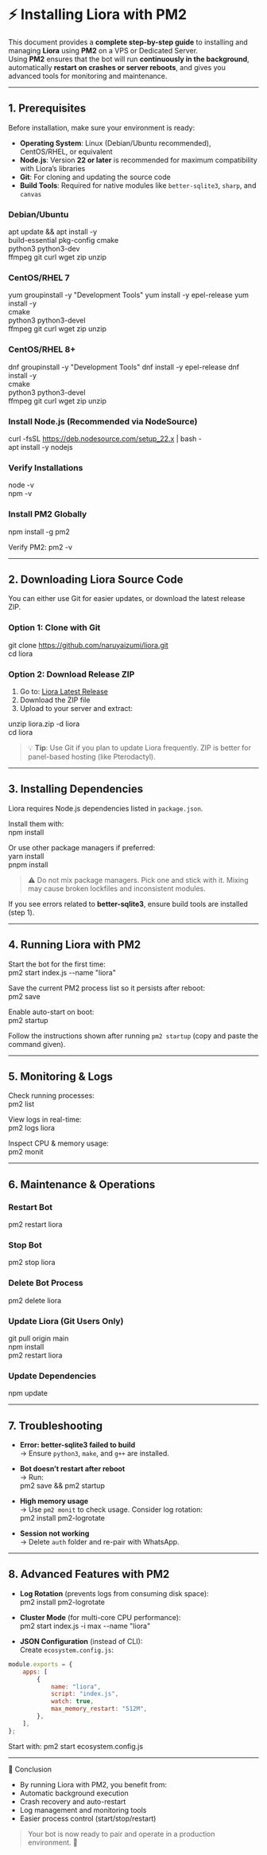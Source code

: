 # ⚡ Installing Liora with PM2

This document provides a **complete step-by-step guide** to installing and managing **Liora** using **PM2** on a VPS or Dedicated Server.  
Using **PM2** ensures that the bot will run **continuously in the background**, automatically **restart on crashes or server reboots**, and gives you advanced tools for monitoring and maintenance.

---

## 1. Prerequisites

Before installation, make sure your environment is ready:

- **Operating System**: Linux (Debian/Ubuntu recommended), CentOS/RHEL, or equivalent
- **Node.js**: Version **22 or later** is recommended for maximum compatibility with Liora’s libraries
- **Git**: For cloning and updating the source code
- **Build Tools**: Required for native modules like `better-sqlite3`, `sharp`, and `canvas`

### Debian/Ubuntu

apt update && apt install -y \
 build-essential pkg-config cmake \
 python3 python3-dev \
 ffmpeg git curl wget zip unzip

### CentOS/RHEL 7

yum groupinstall -y "Development Tools"
yum install -y epel-release
yum install -y \
 cmake \
 python3 python3-devel \
 ffmpeg git curl wget zip unzip

### CentOS/RHEL 8+

dnf groupinstall -y "Development Tools"
dnf install -y epel-release
dnf install -y \
 cmake \
 python3 python3-devel \
 ffmpeg git curl wget zip unzip

### Install Node.js (Recommended via NodeSource)

curl -fsSL https://deb.nodesource.com/setup_22.x | bash -  
apt install -y nodejs

### Verify Installations

node -v  
npm -v

### Install PM2 Globally

npm install -g pm2

Verify PM2:
pm2 -v

---

## 2. Downloading Liora Source Code

You can either use Git for easier updates, or download the latest release ZIP.

### Option 1: Clone with Git

git clone https://github.com/naruyaizumi/liora.git  
cd liora

### Option 2: Download Release ZIP

1. Go to: [Liora Latest Release](https://github.com/naruyaizumi/liora/releases/latest)
2. Download the ZIP file
3. Upload to your server and extract:

unzip liora.zip -d liora  
cd liora

> 💡 **Tip**: Use Git if you plan to update Liora frequently. ZIP is better for panel-based hosting (like Pterodactyl).

---

## 3. Installing Dependencies

Liora requires Node.js dependencies listed in `package.json`.

Install them with:  
npm install

Or use other package managers if preferred:  
yarn install  
pnpm install

> ⚠️ Do not mix package managers. Pick one and stick with it. Mixing may cause broken lockfiles and inconsistent modules.

If you see errors related to **better-sqlite3**, ensure build tools are installed (step 1).

---

## 4. Running Liora with PM2

Start the bot for the first time:  
pm2 start index.js --name "liora"

Save the current PM2 process list so it persists after reboot:  
pm2 save

Enable auto-start on boot:  
pm2 startup

Follow the instructions shown after running `pm2 startup` (copy and paste the command given).

---

## 5. Monitoring & Logs

Check running processes:  
pm2 list

View logs in real-time:  
pm2 logs liora

Inspect CPU & memory usage:  
pm2 monit

---

## 6. Maintenance & Operations

### Restart Bot

pm2 restart liora

### Stop Bot

pm2 stop liora

### Delete Bot Process

pm2 delete liora

### Update Liora (Git Users Only)

git pull origin main  
npm install  
pm2 restart liora

### Update Dependencies

npm update

---

## 7. Troubleshooting

- **Error: better-sqlite3 failed to build**  
  → Ensure `python3`, `make`, and `g++` are installed.

- **Bot doesn’t restart after reboot**  
  → Run:  
   pm2 save && pm2 startup

- **High memory usage**  
  → Use `pm2 monit` to check usage. Consider log rotation:  
   pm2 install pm2-logrotate

- **Session not working**  
  → Delete `auth` folder and re-pair with WhatsApp.

---

## 8. Advanced Features with PM2

- **Log Rotation** (prevents logs from consuming disk space):  
  pm2 install pm2-logrotate

- **Cluster Mode** (for multi-core CPU performance):  
  pm2 start index.js -i max --name "liora"

- **JSON Configuration** (instead of CLI):  
  Create `ecosystem.config.js`:

```javascript
module.exports = {
    apps: [
        {
            name: "liora",
            script: "index.js",
            watch: true,
            max_memory_restart: "512M",
        },
    ],
};
```

Start with:
pm2 start ecosystem.config.js

---

🌸 Conclusion

- By running Liora with PM2, you benefit from:
- Automatic background execution
- Crash recovery and auto-restart
- Log management and monitoring tools
- Easier process control (start/stop/restart)

> Your bot is now ready to pair and operate in a production environment. 🚀
